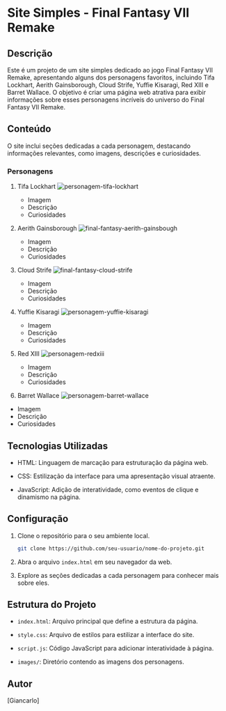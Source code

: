 # Site Simples - Final Fantasy VII Remake

## Descrição

Este é um projeto de um site simples dedicado ao jogo Final Fantasy VII Remake, apresentando alguns dos personagens favoritos, incluindo Tifa Lockhart, Aerith Gainsborough, Cloud Strife, Yuffie Kisaragi, Red XIII e Barret Wallace. O objetivo é criar uma página web atrativa para exibir informações sobre esses personagens incríveis do universo do Final Fantasy VII Remake.

## Conteúdo

O site inclui seções dedicadas a cada personagem, destacando informações relevantes, como imagens, descrições e curiosidades.

### Personagens

1. Tifa Lockhart
   ![personagem-tifa-lockhart](https://github.com/Gian-UC/projeto-final-fantasy-vii-remake/assets/144973904/73855045-9c7e-4226-98da-8f795b660240)
   - Imagem 
   - Descrição
   - Curiosidades

3. Aerith Gainsborough
   ![final-fantasy-aerith-gainsbough](https://github.com/Gian-UC/projeto-final-fantasy-vii-remake/assets/144973904/98d1d461-9b76-41e6-ae85-4c6715319635)
   - Imagem
   - Descrição
   - Curiosidades

5. Cloud Strife
   ![final-fantasy-cloud-strife](https://github.com/Gian-UC/projeto-final-fantasy-vii-remake/assets/144973904/8d14b12a-b877-4dae-957c-4940f2b670f5)
   - Imagem
   - Descrição
   - Curiosidades

7. Yuffie Kisaragi
   ![personagem-yuffie-kisaragi](https://github.com/Gian-UC/projeto-final-fantasy-vii-remake/assets/144973904/d43646de-dfb0-498d-9f81-b181b05b9300)
   - Imagem
   - Descrição
   - Curiosidades

9. Red XIII
    ![personagem-redxiii](https://github.com/Gian-UC/projeto-final-fantasy-vii-remake/assets/144973904/4f90a803-ec1c-4d3d-8166-42513999c707)
   - Imagem
   - Descrição
   - Curiosidades

11. Barret Wallace
    ![personagem-barret-wallace](https://github.com/Gian-UC/projeto-final-fantasy-vii-remake/assets/144973904/42b49bea-2e59-4f44-9bfd-d4e953495084)
   - Imagem
   - Descrição
   - Curiosidades

## Tecnologias Utilizadas

- HTML: Linguagem de marcação para estruturação da página web.

- CSS: Estilização da interface para uma apresentação visual atraente.

- JavaScript: Adição de interatividade, como eventos de clique e dinamismo na página.

## Configuração

1. Clone o repositório para o seu ambiente local.
   ```bash
   git clone https://github.com/seu-usuario/nome-do-projeto.git
   ```

2. Abra o arquivo `index.html` em seu navegador da web.

3. Explore as seções dedicadas a cada personagem para conhecer mais sobre eles.

## Estrutura do Projeto

- `index.html`: Arquivo principal que define a estrutura da página.

- `style.css`: Arquivo de estilos para estilizar a interface do site.

- `script.js`: Código JavaScript para adicionar interatividade à página.

- `images/`: Diretório contendo as imagens dos personagens.

## Autor

[Giancarlo]
